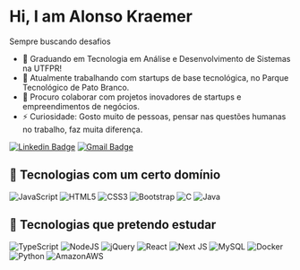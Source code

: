 <h1 align = "justify">Hi, I am Alonso Kraemer</h1>
<p align = "justify">Sempre buscando desafios</p>



- 🌱 Graduando em Tecnologia em Análise e Desenvolvimento de Sistemas na UTFPR!
- 🔭 Atualmente trabalhando com startups de base tecnológica, no Parque Tecnológico de Pato Branco. 
- 👯 Procuro colaborar com projetos inovadores de startups e empreendimentos de negócios.
- ⚡ Curiosidade: Gosto muito de pessoas, pensar nas questões humanas no trabalho, faz muita diferença.

[![Linkedin Badge](https://img.shields.io/badge/-Alonso%20Kraemer-blue?style=flat-square&logo=Linkedin&logoColor=white&link=https://www.linkedin.com/in/alonso-kraemer-4873661a8/)](https://www.linkedin.com/in/alonso-kraemer-4873661a8/)
[![Gmail Badge](https://img.shields.io/badge/-alonso2chz@gmail.com-c14438?style=flat-square&logo=Gmail&logoColor=white&link=mailto:alonso2chz@gmail.com)](mailto:alonso2chz@gmail.com)


## 🚀 Tecnologias com um certo domínio
![JavaScript](https://img.shields.io/badge/javascript-%23323330.svg?style=for-the-badge&logo=javascript&logoColor=%23F7DF1E)
![HTML5](https://img.shields.io/badge/html5-%23E34F26.svg?style=for-the-badge&logo=html5&logoColor=white)
![CSS3](https://img.shields.io/badge/css3-%231572B6.svg?style=for-the-badge&logo=css3&logoColor=white)
![Bootstrap](https://img.shields.io/badge/bootstrap-%23563D7C.svg?style=for-the-badge&logo=bootstrap&logoColor=white)
![C](https://img.shields.io/badge/c-%2300599C.svg?style=for-the-badge&logo=c&logoColor=white)
![Java](https://img.shields.io/badge/Java-ED8B00?style=for-the-badge&logo=openjdk&logoColor=white)

## 🚀 Tecnologias que pretendo estudar
![TypeScript](https://img.shields.io/badge/typescript-%23007ACC.svg?style=for-the-badge&logo=typescript&logoColor=white)
![NodeJS](https://img.shields.io/badge/Node.js-43853D?style=for-the-badge&logo=node.js&logoColor=white)
![jQuery](https://img.shields.io/badge/jquery-%230769AD.svg?style=for-the-badge&logo=jquery&logoColor=white)
![React](https://img.shields.io/badge/react-%2320232a.svg?style=for-the-badge&logo=react&logoColor=%2361DAFB)
![Next JS](https://img.shields.io/badge/Next-black?style=for-the-badge&logo=next.js&logoColor=white)
![MySQL](https://img.shields.io/badge/MySQL-005C84?style=for-the-badge&logo=mysql&logoColor=white)
![Docker](https://img.shields.io/badge/Docker-2496ED?style=for-the-badge&logo=docker&logoColor=white)
![Python](https://img.shields.io/badge/Python-14354C?style=for-the-badge&logo=python&logoColor=white)
![AmazonAWS](https://img.shields.io/badge/Amazon_AWS-232F3E?style=for-the-badge&logo=amazon-aws&logoColor=white)


<!--
**Alonso369/Alonso369** is a ✨ _special_ ✨ repository because its `README.md` (this file) appears on your GitHub profile.

Here are some ideas to get you started:

- 🔭 I’m currently working on ...
- 🌱 I’m currently learning ...
- 👯 I’m looking to collaborate on ...
- 🤔 I’m looking for help with ...
- 💬 Ask me about ...
- 📫 How to reach me: ...
- 😄 Pronouns: ...
- ⚡ Fun fact: ...
-->
